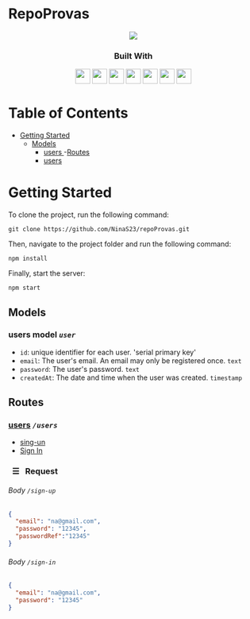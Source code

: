 # RepoProvas
<div align="center">
	<img src="https://emojipedia-us.s3.dualstack.us-west-1.amazonaws.com/thumbs/120/microsoft/310/memo_1f4dd.png">
</div>

<div align="center">
  <h3>Built With</h3>

  <img src="https://img.shields.io/badge/Heroku-430098?style=for-the-badge&logo=heroku&logoColor=white" height="30px"/>
  <img src="https://img.shields.io/badge/PostgreSQL-316192?style=for-the-badge&logo=postgresql&logoColor=white" height="30px"/>
  <img src="https://img.shields.io/badge/TypeScript-007ACC?style=for-the-badge&logo=typescript&logoColor=white" height="30px"/>
  <img src="https://img.shields.io/badge/Prisma-3982CE?style=for-the-badge&logo=Prisma&logoColor=white" height="30px"/>
  <img src="https://img.shields.io/badge/Node.js-43853D?style=for-the-badge&logo=node.js&logoColor=white" height="30px"/>  
  <img src="https://img.shields.io/badge/Express.js-404D59?style=for-the-badge&logo=express.js&logoColor=white" height="30px"/>
  <img src="https://img.shields.io/badge/JWT-323330?style=for-the-badge&logo=json-web-tokens&logoColor=pink" height="30px"/>
  
</div>
<h1> Table of Contents </h1>

- [Getting Started](#getting-started)
  - [Models](#models)
    - [ users ](#users-model-user)
   -[Routes](#routes)
     - [users](#users)
   
<!-- Getting Started -->

# Getting Started

To clone the project, run the following command:

```git
git clone https://github.com/NinaS23/repoProvas.git
```

Then, navigate to the project folder and run the following command:

```git
npm install
```

Finally, start the server:

```git
npm start
```

<!-- Models -->

## Models

### users model _`user`_

- `id`: unique identifier for each user. 'serial primary key'
- `email`: The user's email. An email may only be registered once. `text`
- `password`: The user's password. `text`
- `createdAt`: The date and time when the user was created. `timestamp`


## Routes 

### [users](#users) _`/users`_

- [sing-un](#---sing-up)
- [Sign In](#---sign-in)


### &nbsp; ☰ &nbsp; Request

###### Body _`/sign-up`_


```json
{
  "email": "na@gmail.com",
  "password": "12345",
  "passwordRef":"12345"
}
```


###### Body _`/sign-in`_


```json
{
  "email": "na@gmail.com",
  "password": "12345"
}
```



